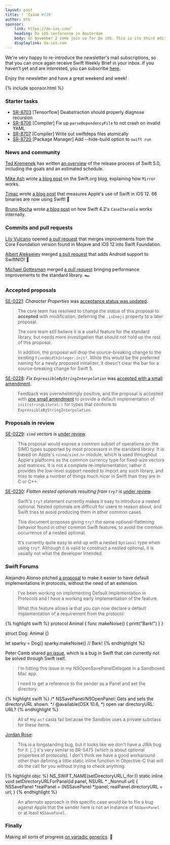 ```yaml
---
layout: post
title: ! 'Issue #119'
author: btb
sponsor:
    link: https://do-ios.com/
    heading: Do iOS conference in Amsterdam
    body: On November 2 come join us for Do iOS. This is its third edition. Now fully owned and ran by the Dutch CocoaHeads Foundation. Come and join 130 fellow iOS developers for a day filled with content. Come and meet your fellow iOS developers.<br /><br />There is also a University Day available on November 1.<br /><br />More info and tickets on
    displaylink: do-ios.com
---
```


We're very happy to re-introduce the newsletter's mail subscriptions, so that you can once again receive Swift Weekly Brief in your inbox. If you haven't yet and are interested, you can subscribe [here](https://swiftweekly.github.io/subscribe/).

Enjoy the newsletter and have a great weekend and week!

<!--excerpt-->

{% include sponsor.html %}

### Starter tasks

- [SR-8703](https://bugs.swift.org/browse/SR-8703) [Tensorflow] Deabstraction should properly diagnose recursion
- [SR-8706](https://bugs.swift.org/browse/SR-8706) [Compiler] Fix up `parseDependencyFile` to not crash on invalid YAML
- [SR-8707](https://bugs.swift.org/browse/SR-8707) [Compiler] Write out swiftdeps files atomically
- [SR-8720](https://bugs.swift.org/browse/SR-8720) [Package Manager] Add --hide-build option to `swift run`

### News and community

[Ted Kremenek](https://twitter.com/tkremenek) has written [an overview](https://swift.org/blog/5-0-release-process/) of the release process of Swift 5.0, including the goals and an estimated schedule.

[Mike Ash](https://twitter.com/mikeash) wrote [a blog post](https://swift.org/blog/how-mirror-works/) on the Swift.org blog, explaining how `Mirror` works.

[Timac](https://twitter.com/timacfr) wrote [a blog post](https://blog.timac.org/2018/0924-state-of-swift-ios12/) that measures Apple's use of Swift in iOS 12. 66 binaries are now using Swift! 🎉

[Bruno Rocha](https://twitter.com/rockthebruno) wrote [a blog post](https://swiftrocks.com/how-caseiterable-works-internally-in-swift.html) on how Swift 4.2's `CaseIterable` works internally.

### Commits and pull requests

[Lily Vulcano](https://twitter.com/millenomi) opened [a pull request](https://github.com/apple/swift-corelibs-foundation/pull/1708) that merges improvements from the Core Foundation version found in Mojave and iOS 12 into Swift Foundation.

[Albert Aleksieiev](https://twitter.com/albert_keyj) merged [a pull request](https://github.com/apple/swift-nio/pull/609) that adds Android support to SwiftNIO! 💪

[Michael Gottesman](https://twitter.com/gottesmang) merged [a pull request](https://github.com/apple/swift/pull/19690) bringing performance improvements to the standard library. 🏎

### Accepted proposals

[SE-0221](https://github.com/apple/swift-evolution/blob/master/proposals/0221-character-properties.md): *Character Properties* was [acceptance status was updated](https://forums.swift.org/t/accepted-with-modification-se-0221-character-properties/14944/3).

> The core team has resolved to change the status of this proposal to **accepted** with modification, deferring the `.isEmoji` property to a later proposal.
>
> The core team still believe it is a useful feature for the standard library, but needs more investigation that should not hold up the rest of this proposal.
>
> In addition, the proposal will drop the source-breaking change to the existing `FixedWidthInteger.init?`. While this would be the preferred naming for a newly proposed initializer, it doesn't clear the bar for a source-breaking change for Swift 5.

[SE-0228](https://github.com/apple/swift-evolution/blob/master/proposals/0228-fix-expressiblebystringinterpolation.md): *Fix `ExpressibleByStringInterpolation`* was [accepted with a small amendment](https://forums.swift.org/t/accepted-se-0228-fix-expressible-by-string-interpolation/16548).

> Feedback was overwhelmingly positive, and the proposal is accepted with [one small amendment](https://github.com/apple/swift-evolution/pull/909) to provide a default implementation of `init(stringLiteral:)` for types that conform to `ExpressibleByStringInterpolation`.

### Proposals in review

[SE-0229](https://github.com/apple/swift-evolution/blob/master/proposals/0229-simd.md): *`simd` vectors* is [under review](https://forums.swift.org/t/se-0229-simd-vectors/16518).

> This proposal would expose a common subset of operations on the SIMD types supported by most processors in the standard library. It is based on Apple's `<simd/simd.h>` module, which is used throughout Apple's platforms as the common currency type for fixed-size vectors and matrices. It is not a complete re-implementation; rather it provides the low-level support needed to import any such library, and tries to make a number of things much nicer in Swift than they are in C or C++.

[SE-0230](https://github.com/apple/swift-evolution/blob/master/proposals/0230-flatten-optional-try.md): *Flatten nested optionals resulting from `try?`* is [under review](https://forums.swift.org/t/se-0230-flatten-nested-optionals-resulting-from-try/16570).

> Swift's `try?` statement currently makes it easy to introduce a 
nested optional. Nested optionals are difficult for users to reason
about, and Swift tries to avoid producing them in other common cases.
>
> This document proposes giving `try?` the same optional-flattening
behavior found in other common Swift features, to avoid the common
occurrence of a nested optional.
>
> It's currently quite easy to end up with a nested `Optional` type when 
using `try?`. Although it is valid to construct a nested optional, it
is usually not what the developer intended.

### Swift Forums

Alejandro Alonso pitched [a proposal](https://forums.swift.org/t/default-implementation-in-protocols/15794) to make it easier to have default implementations in protocols, without the need of an extension.

> I've been working on implementing Default Implementation in Protocols and I have a working early implementation of the feature.
>
> What this feature allows is that you can now declare a default implementation of a requirement from the protocol:

{% highlight swift %}
protocol Animal {
  func makeNoise() {
    print("Bark!")
  }
}

struct Dog: Animal {}

let sparky = Dog()
sparky.makeNoise() // Bark!
{% endhighlight %}

Peter Camb shared [an issue](https://forums.swift.org/t/anyobject-parameter-cannot-assign-to-immutable-expression/16642), which is a bug in Swift that can currently not be solved through Swift iself.

> I'm hitting this issue in my NSOpenSavePanelDelegate in a Sandboxed Mac app.
>
> I need to get a reference to the sender as a Panel and set the directory.

{% highlight swift %}
/* NSSavePanel/NSOpenPanel: Gets and sets the directoryURL shown. */
@available(OSX 10.6, *)
open var directoryURL: URL?
{% endhighlight %}

> All of my `as?` casts fail because the Sandbox uses a private subclass for these items.

[Jordan Rose](https://twitter.com/UINT_MIN):

> This is a longstanding bug, but it looks like we don't have a JIRA bug for it. [..] it's very similar to SR-5475 (which is about optional properties of protocols). I don't think we have a good workaround other than defining a little static inline function in Objective-C that will do the call for you without trying to check anything.

{% highlight objc %}
NS_SWIFT_NAME(setDirectoryURL(_:for:))
static inline void setDirectoryURLForPanel(id panel, NSURL * _Nonnull url) {
  NSSavePanel *realPanel = (NSSavePanel *)panel;
  realPanel.directoryURL = url;
}
{% endhighlight %}

> An alternate approach in this specific case would be to file a bug against Apple that the sender here is not an instance of `NSOpenPanel` or at least `NSSavePanel`.

### Finally

Making all sorts of progress [on variadic generics](https://twitter.com/clattner_llvm/status/1044802613345218563). 🦄
